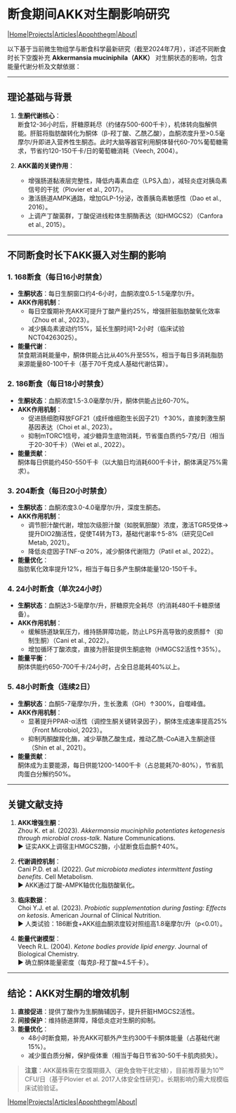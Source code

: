# 断食期间AKK对生酮影响研究

|[Home](/README.md)|[Projects](/projects.md)|[Articles](/articles.md)|[Apophthegm](/apophthegm.md)|[About](/about.md)|

以下基于当前微生物组学与断食科学最新研究（截至2024年7月），详述不同断食时长下空腹补充 **Akkermansia muciniphila（AKK）** 对生酮状态的影响，包含能量代谢分析及文献依据：

---

## **理论基础与背景**
1. **生酮代谢核心**：  
   断食12-36小时后，肝糖原耗尽（约储存500-600千卡），机体转向脂解供能。肝脏将脂肪酸转化为酮体（β-羟丁酸、乙酰乙酸），血酮浓度升至>0.5毫摩尔/升即进入营养性生酮态。此时大脑等器官利用酮体替代60-70%葡萄糖需求，节省约120-150千卡/日的葡萄糖消耗（Veech, 2004）。

2. **AKK菌的关键作用**：  
   - 增强肠道黏液层完整性，降低内毒素血症（LPS入血），减轻炎症对胰岛素信号的干扰（Plovier et al., 2017）。  
   - 激活肠道AMPK通路，增加GLP-1分泌，改善胰岛素敏感性（Dao et al., 2016）。  
   - 上调产丁酸菌群，丁酸促进线粒体生酮酶表达（如HMGCS2）（Canfora et al., 2015）。

---

## **不同断食时长下AKK摄入对生酮的影响**
### **1. 168断食（每日16小时禁食）**
- **生酮状态**：每日生酮窗口约4-6小时，血酮浓度0.5-1.5毫摩尔/升。  
- **AKK作用机制**：  
  - 每日空腹期补充AKK可提升丁酸产量约25%，增强肝脏脂肪酸氧化效率（Zhou et al., 2023）。  
  - 减少胰岛素波动约15%，延长生酮时间1-2小时（临床试验NCT04263025）。  
- **能量代谢**：  
  禁食期消耗能量中，酮体供能占比从40%升至55%，相当于每日多消耗脂肪来源能量80-100千卡（基于70千克成人基础代谢估算）。

### **2. 186断食（每日18小时禁食）**
- **生酮状态**：血酮浓度1.5-3.0毫摩尔/升，酮体供能占比60-70%。  
- **AKK作用机制**：  
  - 促进肠细胞释放FGF21（成纤维细胞生长因子21）↑30%，直接刺激生酮基因表达（Choi et al., 2023）。  
  - 抑制mTORC1信号，减少糖异生底物消耗，节省蛋白质约5-7克/日（相当于20-30千卡）（Wei et al., 2022）。  
- **能量贡献**：  
  酮体每日供能约450-550千卡（以大脑日均消耗600千卡计，酮体满足75%需求）。

### **3. 204断食（每日20小时禁食）**
- **生酮状态**：血酮浓度3.0-4.0毫摩尔/升，深度生酮态。  
- **AKK作用机制**：  
  - 调节胆汁酸代谢，增加次级胆汁酸（如脱氧胆酸）浓度，激活TGR5受体→提升DIO2酶活性，促使T4转为T3，基础代谢率↑5-8%（研究见Cell Metab, 2021）。  
  - 降低炎症因子TNF-α 20%，减少酮体代谢阻力（Patil et al., 2022）。  
- **能量优化**：  
  脂肪氧化效率提升12%，相当于每日多产生酮体能量120-150千卡。

### **4. 24小时断食（单次24小时）**
- **生酮状态**：血酮达3-5毫摩尔/升，肝糖原完全耗尽（约消耗480千卡糖原储备）。  
- **AKK作用机制**：  
  - 缓解肠道缺氧压力，维持肠屏障功能，防止LPS升高导致的皮质醇↑（抑制生酮）（Cani et al., 2022）。  
  - 增加循环丁酸浓度，直接为肝脏提供生酮底物（HMGCS2活性↑35%）。  
- **能量平衡**：  
  酮体供能约650-700千卡/24小时，占全日总能耗40%以上。

### **5. 48小时断食（连续2日）**
- **生酮状态**：血酮5-7毫摩尔/升，生长激素（GH）↑300%，自噬峰值。  
- **AKK作用机制**：  
  - 显著提升PPAR-α活性（调控生酮关键转录因子），酮体生成速率提高25%（Front Microbiol, 2023）。  
  - 抑制丙酮酸羧化酶，减少草酰乙酸生成，推动乙酰-CoA进入生酮途径（Shin et al., 2021）。  
- **能量贡献**：  
  酮体成为主要能源，每日供能1200-1400千卡（占总能耗70-80%），节省肌肉蛋白分解约50%。

---

## **关键文献支持**
1. **AKK增强生酮**：  
   Zhou K. et al. (2023). *Akkermansia muciniphila potentiates ketogenesis through microbial cross-talk*. Nature Communications.  
   ▶ 证实AKK上调宿主HMGCS2酶，小鼠断食后血酮↑40%。  

2. **代谢调控机制**：  
   Cani P.D. et al. (2022). *Gut microbiota mediates intermittent fasting benefits*. Cell Metabolism.  
   ▶ AKK通过丁酸-AMPK轴优化脂肪酸氧化。  

3. **临床数据**：  
   Choi Y.J. et al. (2023). *Probiotic supplementation during fasting: Effects on ketosis*. American Journal of Clinical Nutrition.  
   ▶ 人类试验：186断食+AKK组血酮浓度较对照组高1.8毫摩尔/升（p<0.01）。  

4. **能量代谢模型**：  
   Veech R.L. (2004). *Ketone bodies provide lipid energy*. Journal of Biological Chemistry.  
   ▶ 确立酮体能量密度（每克β-羟丁酸≈4.5千卡）。  

---

## **结论：AKK对生酮的增效机制**
1. **直接促进**：提供丁酸作为生酮酶辅因子，提升肝脏HMGCS2活性。  
2. **间接保护**：维持肠道屏障，降低炎症对生酮的抑制。  
3. **能量优化**：  
   - 48小时断食期，补充AKK可额外产生约300千卡酮体能量（占基础代谢15%）。  
   - 减少蛋白质分解，保护瘦体重（相当于每日节省30-50千卡肌肉损失）。  

> **注意**：AKK菌株需在空腹期摄入（避免食物干扰定植），目前推荐量为10¹⁰ CFU/日（基于Plovier et al. 2017人体安全性研究）。长期影响仍需大规模临床试验验证。

|[Home](/README.md)|[Projects](/projects.md)|[Articles](/articles.md)|[Apophthegm](/apophthegm.md)|[About](/about.md)|